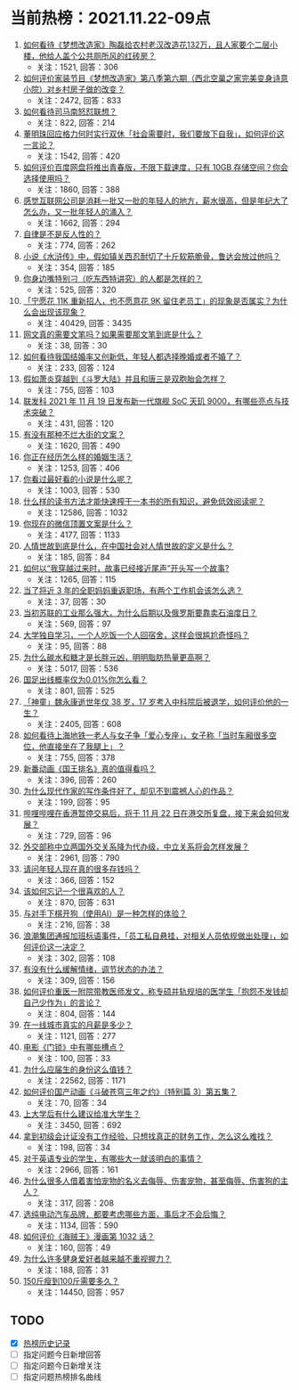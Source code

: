 # 当前热榜：2021.11.22-09点
1. [如何看待《梦想改造家》陶磊给农村老汉改造花132万，且人家要个二层小楼，他给人盖个公共厕所风的红砖房？](https://www.zhihu.com/question/500522945)
    * 关注：1521, 回答：306
2. [如何评价家装节目《梦想改造家》第八季第六期（西北空巢之家完美变身诗意小院）对乡村房子做的改变？](https://www.zhihu.com/question/500190633)
    * 关注：2472, 回答：833
3. [如何看待司马南怒怼联想？](https://www.zhihu.com/question/500364964)
    * 关注：822, 回答：214
4. [董明珠回应格力何时实行双休「社会需要时，我们要放下自我」，如何评价这一言论？](https://www.zhihu.com/question/500481295)
    * 关注：1542, 回答：420
5. [如何评价百度网盘将推出青春版，不限下载速度，只有 10GB 存储空间？你会选择使用吗？](https://www.zhihu.com/question/500079369)
    * 关注：1860, 回答：388
6. [感觉互联网公司是消耗一批又一批的年轻人的地方，薪水很高，但是年纪大了怎么办，又一批年轻人的涌入？](https://www.zhihu.com/question/495204022)
    * 关注：1662, 回答：294
7. [自律是不是反人性的？](https://www.zhihu.com/question/492093175)
    * 关注：774, 回答：262
8. [小说《水浒传》中，假如镇关西忍耐切了十斤软筋脆骨，鲁达会放过他吗？](https://www.zhihu.com/question/499290554)
    * 关注：354, 回答：185
9. [你身边嘴特别刁（吃东西特讲究）的人都是怎样的？](https://www.zhihu.com/question/426746830)
    * 关注：525, 回答：320
10. [「宁愿花 11K 重新招人，也不愿意花 9K 留住老员工」的现象是否属实？为什么会出现该现象？](https://www.zhihu.com/question/63878469)
    * 关注：40429, 回答：3435
11. [网文真的需要文笔吗？如果需要那文笔到底是什么？](https://www.zhihu.com/question/500152310)
    * 关注：38, 回答：30
12. [如何看待我国结婚率又创新低，年轻人都选择晚婚或者不婚了？](https://www.zhihu.com/question/454579180)
    * 关注：233, 回答：124
13. [假如萧炎穿越到《斗罗大陆》并且和唐三是双胞胎会怎样？](https://www.zhihu.com/question/462157366)
    * 关注：755, 回答：103
14. [联发科 2021 年 11 月 19 日发布新一代旗舰 SoC 天玑 9000，有哪些亮点与技术突破？](https://www.zhihu.com/question/499955590)
    * 关注：431, 回答：120
15. [有没有那种不烂大街的文案？](https://www.zhihu.com/question/466067005)
    * 关注：1620, 回答：490
16. [你正在经历怎么样的婚姻生活？](https://www.zhihu.com/question/456139673)
    * 关注：1253, 回答：406
17. [你看过最好看的小说是什么呢？](https://www.zhihu.com/question/478927636)
    * 关注：1003, 回答：530
18. [什么样的读书方法才能快速榨干一本书的所有知识，避免低效阅读呢？](https://www.zhihu.com/question/377547324)
    * 关注：12586, 回答：1032
19. [你现在的微信顶置文案是什么？](https://www.zhihu.com/question/453486513)
    * 关注：4177, 回答：1133
20. [人情世故到底是什么，在中国社会对人情世故的定义是什么？](https://www.zhihu.com/question/266447318)
    * 关注：185, 回答：84
21. [如何以“我穿越过来时，故事已经接近尾声”开头写一个故事?](https://www.zhihu.com/question/433939659)
    * 关注：1265, 回答：115
22. [当了将近 3 年的全职妈妈重返职场，有两个工作机会该怎么选？](https://www.zhihu.com/question/496475487)
    * 关注：37, 回答：30
23. [当初苏联的工业那么强大，为什么后期以及俄罗斯要靠卖石油度日？](https://www.zhihu.com/question/494549356)
    * 关注：569, 回答：97
24. [大学独自学习，一个人吃饭一个人回宿舍，这样会很尴尬奇怪吗？](https://www.zhihu.com/question/499967551)
    * 关注：95, 回答：88
25. [为什么碳水和糖才是长胖元凶，明明脂肪热量更高啊？](https://www.zhihu.com/question/406770433)
    * 关注：5017, 回答：536
26. [国足出线概率仅为0.01%你怎么看？](https://www.zhihu.com/question/499465962)
    * 关注：801, 回答：525
27. [「神童」魏永康逝世年仅 38 岁，17 岁考入中科院后被退学，如何评价他的一生？](https://www.zhihu.com/question/499684597)
    * 关注：2405, 回答：608
28. [如何看待上海地铁一老人与女子争「爱心专座」，女子称「当时车厢很多空位，他直接坐在了我腿上」？](https://www.zhihu.com/question/500328332)
    * 关注：755, 回答：378
29. [新番动画《国王排名》真的值得看吗？](https://www.zhihu.com/question/498336994)
    * 关注：396, 回答：260
30. [为什么现代作家的写作条件好了，却见不到震撼人心的作品？](https://www.zhihu.com/question/499817788)
    * 关注：199, 回答：95
31. [哔哩哔哩在香港暂停交易后，将于 11 月 22 日在港交所复盘，接下来会如何发展？](https://www.zhihu.com/question/499960833)
    * 关注：729, 回答：96
32. [外交部称中立两国外交关系降为代办级，中立关系将会怎样发展？](https://www.zhihu.com/question/500477495)
    * 关注：2961, 回答：790
33. [请问年轻人现在真的很多存钱吗？](https://www.zhihu.com/question/495277922)
    * 关注：366, 回答：152
34. [该如何忘记一个很喜欢的人？](https://www.zhihu.com/question/498710585)
    * 关注：870, 回答：631
35. [与对手下棋开狗（使用AI）是一种怎样的体验？](https://www.zhihu.com/question/400745026)
    * 关注：216, 回答：38
36. [浪潮集团通报加班标语事件，「员工私自悬挂，对相关人员依规做出处理」，如何评价这一决定？](https://www.zhihu.com/question/500046135)
    * 关注：302, 回答：108
37. [有没有什么缓解情绪，调节状态的办法？](https://www.zhihu.com/question/498734451)
    * 关注：309, 回答：156
38. [如何评价重医一附院带教医师发文，称专硕并轨规培的医学生「抱怨不发钱却自己少作为」的言论？](https://www.zhihu.com/question/499161788)
    * 关注：804, 回答：144
39. [在一线城市真实的月薪是多少？](https://www.zhihu.com/question/491311360)
    * 关注：1121, 回答：277
40. [电影《门锁》中有哪些槽点？](https://www.zhihu.com/question/499992616)
    * 关注：100, 回答：33
41. [为什么应届生的身份这么值钱？](https://www.zhihu.com/question/296366864)
    * 关注：22562, 回答：1171
42. [如何评价国产动画《斗破苍穹三年之约》（特别篇 3）第五集？](https://www.zhihu.com/question/500033782)
    * 关注：70, 回答：34
43. [上大学后有什么建议给准大学生？](https://www.zhihu.com/question/49396543)
    * 关注：3450, 回答：692
44. [拿到初级会计证没有工作经验，只想找真正的财务工作，怎么这么难找？](https://www.zhihu.com/question/493864733)
    * 关注：198, 回答：34
45. [对于英语专业的学生，有哪些大一就该明白的事情？](https://www.zhihu.com/question/420512758)
    * 关注：2966, 回答：161
46. [为什么很多人借着害怕宠物的名义去侮辱、伤害宠物，甚至侮辱、伤害狗的主人？](https://www.zhihu.com/question/498701180)
    * 关注：317, 回答：208
47. [选纯电动汽车品牌，都要考虑哪些方面，事后才不会后悔？](https://www.zhihu.com/question/499687056)
    * 关注：1134, 回答：590
48. [如何评价《海贼王》漫画第 1032 话？](https://www.zhihu.com/question/496703553)
    * 关注：160, 回答：49
49. [为什么许多健身爱好者越来越不重视握力？](https://www.zhihu.com/question/499551828)
    * 关注：188, 回答：31
50. [150斤瘦到100斤需要多久？](https://www.zhihu.com/question/316913103)
    * 关注：14450, 回答：957
## TODO
* [x] [热榜历史记录](hot_history/AllHot.md)
* [ ] 指定问题今日新增回答
* [ ] 指定问题今日新增关注
* [ ] 指定问题热榜排名曲线
